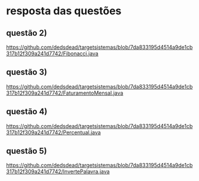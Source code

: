 # resposta das questões

## questão 2) 
https://github.com/dedsdead/targetsistemas/blob/7da833195d4514a9de1cb317b12f309a241d7742/Fibonacci.java

## questão 3) 
https://github.com/dedsdead/targetsistemas/blob/7da833195d4514a9de1cb317b12f309a241d7742/FaturamentoMensal.java

## questão 4) 
https://github.com/dedsdead/targetsistemas/blob/7da833195d4514a9de1cb317b12f309a241d7742/Percentual.java

## questão 5)
 https://github.com/dedsdead/targetsistemas/blob/7da833195d4514a9de1cb317b12f309a241d7742/InvertePalavra.java
